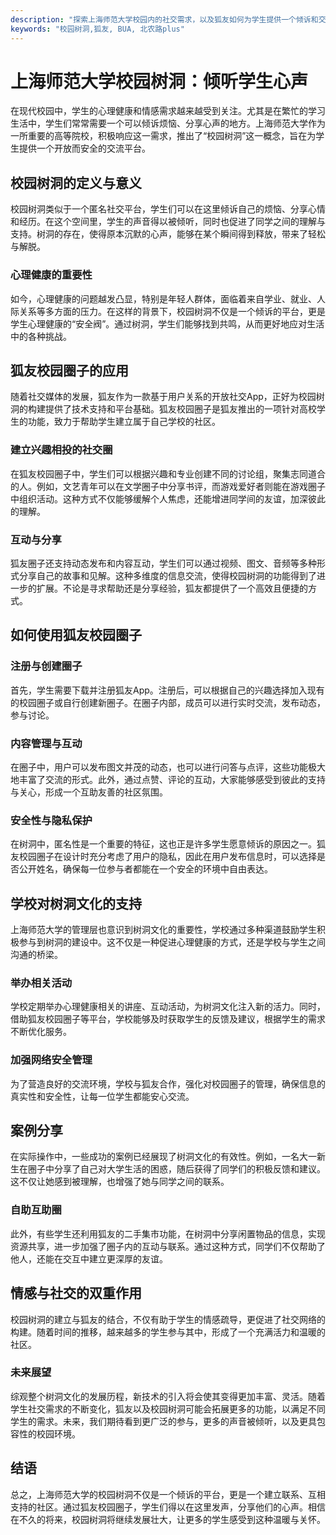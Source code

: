 ```yaml
---
description: "探索上海师范大学校园内的社交需求，以及狐友如何为学生提供一个倾诉和交流的平台。"
keywords: "校园树洞,狐友, BUA, 北农路plus"
---
```

# 上海师范大学校园树洞：倾听学生心声

在现代校园中，学生的心理健康和情感需求越来越受到关注。尤其是在繁忙的学习生活中，学生们常常需要一个可以倾诉烦恼、分享心声的地方。上海师范大学作为一所重要的高等院校，积极响应这一需求，推出了“校园树洞”这一概念，旨在为学生提供一个开放而安全的交流平台。

## 校园树洞的定义与意义

校园树洞类似于一个匿名社交平台，学生们可以在这里倾诉自己的烦恼、分享心情和经历。在这个空间里，学生的声音得以被倾听，同时也促进了同学之间的理解与支持。树洞的存在，使得原本沉默的心声，能够在某个瞬间得到释放，带来了轻松与解脱。

### 心理健康的重要性

如今，心理健康的问题越发凸显，特别是年轻人群体，面临着来自学业、就业、人际关系等多方面的压力。在这样的背景下，校园树洞不仅是一个倾诉的平台，更是学生心理健康的“安全阀”。通过树洞，学生们能够找到共鸣，从而更好地应对生活中的各种挑战。

## 狐友校园圈子的应用

随着社交媒体的发展，狐友作为一款基于用户关系的开放社交App，正好为校园树洞的构建提供了技术支持和平台基础。狐友校园圈子是狐友推出的一项针对高校学生的功能，致力于帮助学生建立属于自己学校的社区。

### 建立兴趣相投的社交圈

在狐友校园圈子中，学生们可以根据兴趣和专业创建不同的讨论组，聚集志同道合的人。例如，文艺青年可以在文学圈子中分享书评，而游戏爱好者则能在游戏圈子中组织活动。这种方式不仅能够缓解个人焦虑，还能增进同学间的友谊，加深彼此的理解。

### 互动与分享

狐友圈子还支持动态发布和内容互动，学生们可以通过视频、图文、音频等多种形式分享自己的故事和见解。这种多维度的信息交流，使得校园树洞的功能得到了进一步的扩展。不论是寻求帮助还是分享经验，狐友都提供了一个高效且便捷的方式。

## 如何使用狐友校园圈子

### 注册与创建圈子

首先，学生需要下载并注册狐友App。注册后，可以根据自己的兴趣选择加入现有的校园圈子或自行创建新圈子。在圈子内部，成员可以进行实时交流，发布动态，参与讨论。

### 内容管理与互动

在圈子中，用户可以发布图文并茂的动态，也可以进行问答与点评，这些功能极大地丰富了交流的形式。此外，通过点赞、评论的互动，大家能够感受到彼此的支持与关心，形成一个互助友善的社区氛围。

### 安全性与隐私保护

在树洞中，匿名性是一个重要的特征，这也正是许多学生愿意倾诉的原因之一。狐友校园圈子在设计时充分考虑了用户的隐私，因此在用户发布信息时，可以选择是否公开姓名，确保每一位参与者都能在一个安全的环境中自由表达。

## 学校对树洞文化的支持

上海师范大学的管理层也意识到树洞文化的重要性，学校通过多种渠道鼓励学生积极参与到树洞的建设中。这不仅是一种促进心理健康的方式，还是学校与学生之间沟通的桥梁。

### 举办相关活动

学校定期举办心理健康相关的讲座、互动活动，为树洞文化注入新的活力。同时，借助狐友校园圈子等平台，学校能够及时获取学生的反馈及建议，根据学生的需求不断优化服务。

### 加强网络安全管理

为了营造良好的交流环境，学校与狐友合作，强化对校园圈子的管理，确保信息的真实性和安全性，让每一位学生都能安心交流。

## 案例分享

在实际操作中，一些成功的案例已经展现了树洞文化的有效性。例如，一名大一新生在圈子中分享了自己对大学生活的困惑，随后获得了同学们的积极反馈和建议。这不仅让她感到被理解，也增强了她与同学之间的联系。

### 自助互助圈

此外，有些学生还利用狐友的二手集市功能，在树洞中分享闲置物品的信息，实现资源共享，进一步加强了圈子内的互动与联系。通过这种方式，同学们不仅帮助了他人，还能在交互中建立更深厚的友谊。

## 情感与社交的双重作用

校园树洞的建立与狐友的结合，不仅有助于学生的情感疏导，更促进了社交网络的构建。随着时间的推移，越来越多的学生参与其中，形成了一个充满活力和温暖的社区。

### 未来展望

综观整个树洞文化的发展历程，新技术的引入将会使其变得更加丰富、灵活。随着学生社交需求的不断变化，狐友以及校园树洞可能会拓展更多的功能，以满足不同学生的需求。未来，我们期待看到更广泛的参与，更多的声音被倾听，以及更具包容性的校园环境。

## 结语

总之，上海师范大学的校园树洞不仅是一个倾诉的平台，更是一个建立联系、互相支持的社区。通过狐友校园圈子，学生们得以在这里发声，分享他们的心声。相信在不久的将来，校园树洞将继续发展壮大，让更多的学生感受到这种温暖与关怀。
